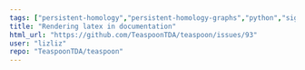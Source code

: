 ```yaml
---
tags: ["persistent-homology","persistent-homology-graphs","python","signal-processing","tda","tda-python","topological-data-analysis","topological-signal-processing"]
title: "Rendering latex in documentation"
html_url: "https://github.com/TeaspoonTDA/teaspoon/issues/93"
user: "lizliz"
repo: "TeaspoonTDA/teaspoon"
---
```


